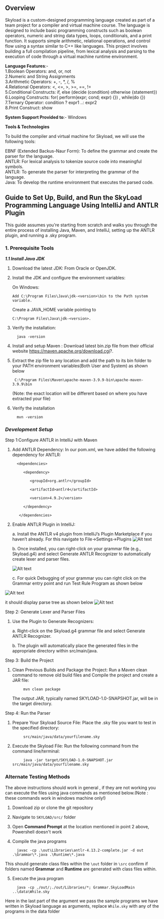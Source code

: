 ## Overview
Skyload is a custom-designed programming language created as part of a team project for a compiler and virtual machine course. The language is designed to include basic programming constructs such as boolean operators, numeric and string data types, loops, conditionals, and a print function. It supports simple arithmetic, relational operations, and control flow using a syntax similar to C++ like languages. This project involves building a full compilation pipeline, from lexical analysis and parsing to the execution of code through a virtual machine runtime environment.

**Language Features**:-\
1.Boolean Operators: and, or, not\
2.Numeric and String Assignments\
3.Arithmetic Operators: +, -, *, /, %\
4.Relational Operators: <, <=, >, >=, ==, !=\
5.Conditional Constructs: if, else  (decide (condition) otherwise {statement})\
6.Looping Constructs: for( perform(expr; cond; expr) {}) , while(do {})\
7.Ternary Operator: condition ? expr1 ..: expr2\
8.Print Construct: show

**System Support Provided to**:- Windows

**Tools & Technologies**

To build the compiler and virtual machine for Skyload, we will use the following tools:

EBNF (Extended Backus-Naur Form): To define the grammar and create the parser for the language.\
ANTLR: For lexical analysis to tokenize source code into meaningful symbols.\
ANTLR: To generate the parser for interpreting the grammar of the language.\
Java: To develop the runtime environment that executes the parsed code.

## Guide to Set Up, Build, and Run the SkyLoad Programming Language Using IntelliJ and ANTLR Plugin

This guide assumes you're starting from scratch and walks you through the entire process of installing Java, Maven, and IntelliJ, setting up the ANTLR plugin, and running a .sky program.

### **1. Prerequisite Tools**

**_1.1 Install Java JDK_**

1. Download the latest JDK: From Oracle or OpenJDK.
2. Install the JDK and configure the environment variables:

   On Windows:
   
       Add C:\Program Files\Java\jdk-<version>\bin to the Path system variable.
   
   Create a JAVA_HOME variable pointing to
     
       C:\Program Files\Java\jdk-<version>.
   
4. Verify the installation:
   
         java -version
5. Install and setup Maven : Download latest bin.zip file from their official website
https://maven.apache.org/download.cgi?.

6. Extract the zip file to any location and add the path to its bin folder to your PATH environment variables(Both User and System) as shown below

        C:\Program Files\Maven\apache-maven-3.9.9-bin\apache-maven-3.9.9\bin
   (Note: the exact location will be different based on where you have extracted your file)

7. Verify the installation

         mvn -version

###  ***Development Setup***

Step 1:Configure ANTLR in IntelliJ with Maven

1. Add ANTLR Dependency: In our pom.xml, we have added the following dependency for ANTLR:

         <dependencies>
       
            <dependency>
          
               <groupId>org.antlr</groupId>

               <artifactId>antlr4</artifactId>

               <version>4.9.2</version>

            </dependency>
    
          </dependencies>

3. Enable ANTLR Plugin in IntelliJ:

   a. Install the ANTLR v4 plugin from IntelliJ’s Plugin Marketplace if you haven’t already.
      For this navigate to File->Settings->Plugins
   ![Alt text](doc/IMG/ANTLR-Download.png?raw=true "Optional Title")

   b. Once installed, you can right-click on your grammar file (e.g., Skyload.g4) and select Generate ANTLR Recognizer to automatically create lexer and parser files.

   ![Alt text](doc/IMG/Antlr-generate.png?raw=true "Optional Title")

   c. For quick Debugging of your grammar you can right click on the Grammar entry point and run Test Rule Program as shown below

![Alt text](doc/IMG/ANTLR-PARSER.png?raw=true "Optional Title")

   it should display parse tree as shown below
![Alt text](doc/IMG/Factorial.png?raw=true "Optional Title")

Step 2: Generate Lexer and Parser Files

1. Use the Plugin to Generate Recognizers:

   a. Right-click on the Skyload.g4 grammar file and select Generate ANTLR Recognizer.

   b. The plugin will automatically place the generated files in the appropriate directory within src/main/java.

Step 3: Build the Project

1. Clean Previous Builds and Package the Project: Run a Maven clean command to remove old build files and Compile the project and create a JAR file:

            mvn clean package

   The output JAR, typically named SKYLOAD-1.0-SNAPSHOT.jar, will be in the target directory.

Step 4: Run the Parser

1. Prepare Your Skyload Source File: Place the .sky file you want to test in the specified directory:

            src/main/java/data/yourfilename.sky

2. Execute the Skyload File: Run the following command from the command line/terminal:

            java -jar target/SKYLOAD-1.0-SNAPSHOT.jar src/main/java/data/yourfilename.sky


### Alternate Testing Methods

The above instructions should work in general , if they are not working you can execute the files using java commands as mentioned below.(Note : these commands work in windows machine only!)

1. Download zip or clone the git repository

2. Navigate to `SKYLOAD/src/` folder 

3. Open **Command Prompt** at the location mentioned in point 2 above, Powershell doesn't work 

4. Compile the java programs 

         javac -cp .\out\Libraries\antlr-4.13.2-complete.jar -d out .\Grammar\*.java .\Runtime\*.java

This should generate class files within the `\out` folder in  `\src`
confirm if folders named **Grammar** and **Runtime** are generated with class files within.

5. Execute the java program 

         java -cp ./out/;./out/Libraries/*; Grammar.SkyLoadMain ..\data\While.sky

Here in the last part of the argument we pass the sample programs we have written in Skyload language as arguments, replace `While.sky` with any of the programs in the data folder
